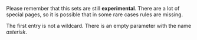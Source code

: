 Please remember that this sets are still **experimental**. There are a lot of special pages, so it is possible that in some rare cases rules are missing.

The first entry is not a wildcard. There is an empty parameter with the name *asterisk*.
